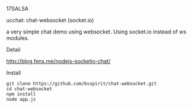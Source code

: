 17SALSA




ucchat: chat-websocket (socket.io)

a very simple chat demo using websocket. Using socket.io instead of ws modules.

Detail

http://blog.fens.me/nodejs-socketio-chat/

Install

```{bash}
git clone https://github.com/bsspirit/chat-websocket.git
cd chat-websocket
npm install
node app.js
```
